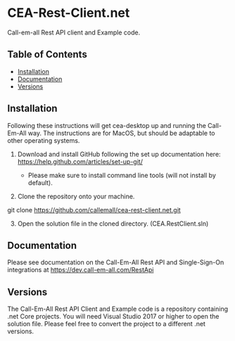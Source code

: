 CEA-Rest-Client.net
===========
Call-em-all Rest API client and Example code.

Table of Contents
-----------------

* [Installation](#installation)
* [Documentation](#documentation)
* [Versions](#versions)

<a name="installation" ></a>
## Installation

Following these instructions will get cea-desktop up and running the Call-Em-All way. The instructions are for MacOS, but should be adaptable to other operating systems.

1. Download and install GitHub following the set up documentation here: https://help.github.com/articles/set-up-git/ 
    * Please make sure to install command line tools (will not install by default).

2. Clone the repository onto your machine. 

git clone https://github.com/callemall/cea-rest-client.net.git

3. Open the solution file in the cloned directory. (CEA.RestClient.sln)

<a name="documentation" ></a>
## Documentation

Please see documentation on the Call-Em-All Rest API and Single-Sign-On integrations at https://dev.call-em-all.com/RestApi

<a name="versions" ></a>
## Versions

The Call-Em-All Rest API Client and Example code is a repository containing .net Core projects. You will need Visual Studio 2017 or higher to open the solution file. Please feel free to convert the project to a different .net versions.
